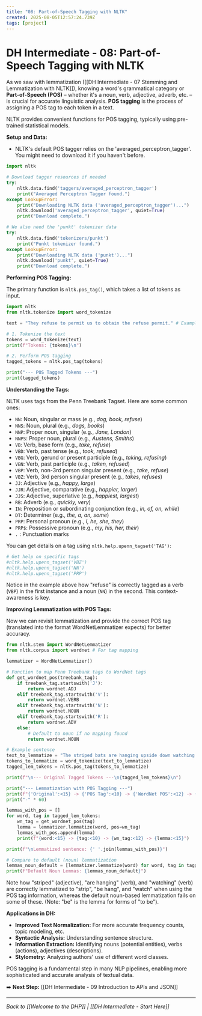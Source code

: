 ```yaml
---
title: "08: Part-of-Speech Tagging with NLTK"
created: 2025-08-05T12:57:24.739Z
tags: [project]
---
```

# DH Intermediate - 08: Part-of-Speech Tagging with NLTK

As we saw with lemmatization ([[DH Intermediate - 07 Stemming and Lemmatization with NLTK]]), knowing a word's grammatical category or **Part-of-Speech (POS)** – whether it's a noun, verb, adjective, adverb, etc. – is crucial for accurate linguistic analysis. **POS tagging** is the process of assigning a POS tag to each token in a text.

NLTK provides convenient functions for POS tagging, typically using pre-trained statistical models.

**Setup and Data:**

*   NLTK's default POS tagger relies on the 'averaged_perceptron_tagger'. You might need to download it if you haven't before.

```python
import nltk

# Download tagger resources if needed
try:
    nltk.data.find('taggers/averaged_perceptron_tagger')
    print("Averaged Perceptron Tagger found.")
except LookupError:
    print("Downloading NLTK data ('averaged_perceptron_tagger')...")
    nltk.download('averaged_perceptron_tagger', quiet=True)
    print("Download complete.")

# We also need the 'punkt' tokenizer data
try:
    nltk.data.find('tokenizers/punkt')
    print("Punkt tokenizer found.")
except LookupError:
    print("Downloading NLTK data ('punkt')...")
    nltk.download('punkt', quiet=True)
    print("Download complete.")

```

**Performing POS Tagging:**

The primary function is `nltk.pos_tag()`, which takes a list of tokens as input.

```python
import nltk
from nltk.tokenize import word_tokenize

text = "They refuse to permit us to obtain the refuse permit." # Example with ambiguous words

# 1. Tokenize the text
tokens = word_tokenize(text)
print(f"Tokens: {tokens}\n")

# 2. Perform POS tagging
tagged_tokens = nltk.pos_tag(tokens)

print("--- POS Tagged Tokens ---")
print(tagged_tokens)
```

**Understanding the Tags:**

NLTK uses tags from the Penn Treebank Tagset. Here are some common ones:

*   `NN`: Noun, singular or mass (e.g., *dog, book, refuse*)
*   `NNS`: Noun, plural (e.g., *dogs, books*)
*   `NNP`: Proper noun, singular (e.g., *Jane, London*)
*   `NNPS`: Proper noun, plural (e.g., *Austens, Smiths*)
*   `VB`: Verb, base form (e.g., *take, refuse*)
*   `VBD`: Verb, past tense (e.g., *took, refused*)
*   `VBG`: Verb, gerund or present participle (e.g., *taking, refusing*)
*   `VBN`: Verb, past participle (e.g., *taken, refused*)
*   `VBP`: Verb, non-3rd person singular present (e.g., *take, refuse*)
*   `VBZ`: Verb, 3rd person singular present (e.g., *takes, refuses*)
*   `JJ`: Adjective (e.g., *happy, large*)
*   `JJR`: Adjective, comparative (e.g., *happier, larger*)
*   `JJS`: Adjective, superlative (e.g., *happiest, largest*)
*   `RB`: Adverb (e.g., *quickly, very*)
*   `IN`: Preposition or subordinating conjunction (e.g., *in, of, on, while*)
*   `DT`: Determiner (e.g., *the, a, an, some*)
*   `PRP`: Personal pronoun (e.g., *I, he, she, they*)
*   `PRP$`: Possessive pronoun (e.g., *my, his, her, their*)
*   `.` : Punctuation marks

You can get details on a tag using `nltk.help.upenn_tagset('TAG')`:

```python
# Get help on specific tags
#nltk.help.upenn_tagset('VBZ')
#nltk.help.upenn_tagset('NN')
#nltk.help.upenn_tagset('PRP')
```

Notice in the example above how "refuse" is correctly tagged as a verb (`VBP`) in the first instance and a noun (`NN`) in the second. This context-awareness is key.

**Improving Lemmatization with POS Tags:**

Now we can revisit lemmatization and provide the correct POS tag (translated into the format WordNetLemmatizer expects) for better accuracy.

```python
from nltk.stem import WordNetLemmatizer
from nltk.corpus import wordnet # For tag mapping

lemmatizer = WordNetLemmatizer()

# Function to map Penn Treebank tags to WordNet tags
def get_wordnet_pos(treebank_tag):
    if treebank_tag.startswith('J'):
        return wordnet.ADJ
    elif treebank_tag.startswith('V'):
        return wordnet.VERB
    elif treebank_tag.startswith('N'):
        return wordnet.NOUN
    elif treebank_tag.startswith('R'):
        return wordnet.ADV
    else:
        # Default to noun if no mapping found
        return wordnet.NOUN

# Example sentence
text_to_lemmatize = "The striped bats are hanging upside down watching their reflections."
tokens_to_lemmatize = word_tokenize(text_to_lemmatize)
tagged_lem_tokens = nltk.pos_tag(tokens_to_lemmatize)

print(f"\n--- Original Tagged Tokens ---\n{tagged_lem_tokens}\n")

print("--- Lemmatization with POS Tagging ---")
print(f"{'Original':<15} -> {'POS Tag':<10} -> {'WordNet POS':<12} -> {'Lemma':<15}")
print("-" * 60)

lemmas_with_pos = []
for word, tag in tagged_lem_tokens:
    wn_tag = get_wordnet_pos(tag)
    lemma = lemmatizer.lemmatize(word, pos=wn_tag)
    lemmas_with_pos.append(lemma)
    print(f"{word:<15} -> {tag:<10} -> {wn_tag:<12} -> {lemma:<15}")

print(f"\nLemmatized sentence: {' '.join(lemmas_with_pos)}")

# Compare to default (noun) lemmatization
lemmas_noun_default = [lemmatizer.lemmatize(word) for word, tag in tagged_lem_tokens]
print(f"Default Noun Lemmas: {lemmas_noun_default}")

```

Note how "striped" (adjective), "are hanging" (verb), and "watching" (verb) are correctly lemmatized to "strip", "be hang", and "watch" when using the POS tag information, whereas the default noun-based lemmatization fails on some of these. (Note: "be" is the lemma for forms of "to be").

**Applications in DH:**

*   **Improved Text Normalization:** For more accurate frequency counts, topic modeling, etc.
*   **Syntactic Analysis:** Understanding sentence structure.
*   **Information Extraction:** Identifying nouns (potential entities), verbs (actions), adjectives (descriptions).
*   **Stylometry:** Analyzing authors' use of different word classes.

POS tagging is a fundamental step in many NLP pipelines, enabling more sophisticated and accurate analysis of textual data.

➡️ **Next Step:** [[DH Intermediate - 09 Introduction to APIs and JSON]]

---

*Back to [[Welcome to the DHP]] | [[DH Intermediate - Start Here]]*